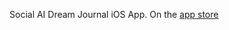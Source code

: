 Social AI Dream Journal iOS App. On the [app store](https://apps.apple.com/us/app/dreamrs/id6473683619)
